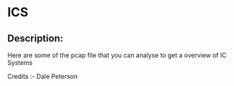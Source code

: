 
# ICS
## Description:
Here are some of the pcap file that you can analyse to get a overview of IC Systems
 
Credits :- Dale Peterson 


